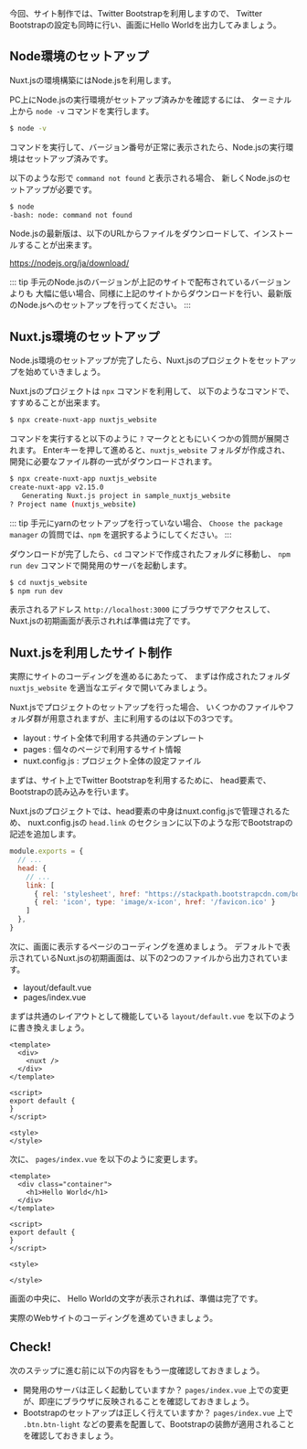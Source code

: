 今回、サイト制作では、Twitter Bootstrapを利用しますので、
Twitter Bootstrapの設定も同時に行い、画面にHello Worldを出力してみましょう。

## Node環境のセットアップ

Nuxt.jsの環境構築にはNode.jsを利用します。

PC上にNode.jsの実行環境がセットアップ済みかを確認するには、
ターミナル上から `node -v` コマンドを実行します。

```bash
$ node -v 
```

コマンドを実行して、バージョン番号が正常に表示されたら、Node.jsの実行環境はセットアップ済みです。

以下のような形で `command not found` と表示される場合、
新しくNode.jsのセットアップが必要です。

```bash
$ node
-bash: node: command not found

```

Node.jsの最新版は、以下のURLからファイルをダウンロードして、インストールすることが出来ます。

https://nodejs.org/ja/download/

::: tip
手元のNode.jsのバージョンが上記のサイトで配布されているバージョンよりも
大幅に低い場合、同様に上記のサイトからダウンロードを行い、最新版のNode.jsへのセットアップを行ってください。
:::

## Nuxt.js環境のセットアップ

Node.js環境のセットアップが完了したら、Nuxt.jsのプロジェクトをセットアップを始めていきましょう。

Nuxt.jsのプロジェクトは `npx` コマンドを利用して、
以下のようなコマンドで、すすめることが出来ます。

```bash
$ npx create-nuxt-app nuxtjs_website
```

コマンドを実行すると以下のように `?` マークとともにいくつかの質問が展開されます。
Enterキーを押して進めると、`nuxtjs_website` フォルダが作成され、
開発に必要なファイル群の一式がダウンロードされます。

```bash
$ npx create-nuxt-app nuxtjs_website
create-nuxt-app v2.15.0
   Generating Nuxt.js project in sample_nuxtjs_website
? Project name (nuxtjs_website) 
```

::: tip 
手元にyarnのセットアップを行っていない場合、
`Choose the package manager` の質問では、`npm` を選択するようにしてください。
:::

ダウンロードが完了したら、`cd` コマンドで作成されたフォルダに移動し、
`npm run dev` コマンドで開発用のサーバを起動します。

```bash
$ cd nuxtjs_website
$ npm run dev
```

表示されるアドレス `http://localhost:3000` にブラウザでアクセスして、
Nuxt.jsの初期画面が表示されれば準備は完了です。

## Nuxt.jsを利用したサイト制作

実際にサイトのコーディングを進めるにあたって、
まずは作成されたフォルダ `nuxtjs_website` を適当なエディタで開いてみましょう。

Nuxt.jsでプロジェクトのセットアップを行った場合、
いくつかのファイルやフォルダ群が用意されますが、主に利用するのは以下の3つです。

- layout : サイト全体で利用する共通のテンプレート
- pages : 個々のページで利用するサイト情報
- nuxt.config.js : プロジェクト全体の設定ファイル

まずは、サイト上でTwitter Bootstrapを利用するために、
head要素で、Bootstrapの読み込みを行います。

Nuxt.jsのプロジェクトでは、head要素の中身はnuxt.config.jsで管理されるため、
nuxt.config.jsの `head.link` のセクションに以下のような形でBootstrapの記述を追加します。

```js
module.exports = {
  // ...
  head: {
    // ...
    link: [
      { rel: 'stylesheet', href: "https://stackpath.bootstrapcdn.com/bootstrap/4.4.1/css/bootstrap.min.css" },
      { rel: 'icon', type: 'image/x-icon', href: '/favicon.ico' }
    ]
  },
}
```

次に、画面に表示するページのコーディングを進めましょう。
デフォルトで表示されているNuxt.jsの初期画面は、以下の2つのファイルから出力されています。

- layout/default.vue
- pages/index.vue

まずは共通のレイアウトとして機能している 
`layout/default.vue` を以下のように書き換えましょう。

```vue
<template>
  <div>
    <nuxt />
  </div>
</template>

<script>
export default {
}
</script>

<style>
</style>
```

次に、 `pages/index.vue` を以下のように変更します。

```vue
<template>
  <div class="container">
    <h1>Hello World</h1>
  </div>
</template>

<script>
export default {
}
</script>

<style>

</style>
```

画面の中央に、 Hello Worldの文字が表示されれば、準備は完了です。

実際のWebサイトのコーディングを進めていきましょう。

## Check! 

次のステップに進む前に以下の内容をもう一度確認しておきましょう。

- 開発用のサーバは正しく起動していますか？ `pages/index.vue` 上での変更が、即座にブラウザに反映されることを確認しておきましょう。
- Bootstrapのセットアップは正しく行えていますか？ `pages/index.vue` 上で `.btn.btn-light` などの要素を配置して、Bootstrapの装飾が適用されることを確認しておきましょう。
